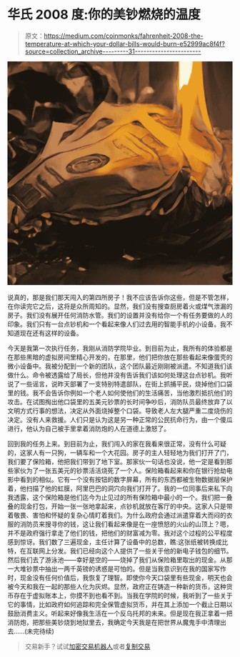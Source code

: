 # 华氏 2008 度:你的美钞燃烧的温度

> 原文：<https://medium.com/coinmonks/fahrenheit-2008-the-temperature-at-which-your-dollar-bills-would-burn-e52999ac8f4f?source=collection_archive---------31----------------------->

![](img/ffa640d2c210041a671edf79014c741f.png)

说真的，那是我们那天闯入的第四所房子！我不应该告诉你这些，但是不管怎样，在你读完它之后，这将是众所周知的。显然，我们没有搜查厨房着火或煤气泄漏的房子。我们没有展开任何消防水管。我们的设置并没有给你一个有任务要做的人的印象。我们只有一台点钞机和一个看起来像人们过去用的智能手机的小设备。我不知道现在还有这样的设备。

今天是我第一次执行任务，我刚从消防学院毕业。到目前为止，我所有的体验都是在那些黑暗的虚拟房间里精心开发的，在那里，他们把你放在那些看起来像蛋壳的微小设备中。我被分配到一个新的团队，这个团队最近刚刚被派遣。不知道我们该做什么。命令被透露给了局长，但他并没有告诉我们该如何处理这台点钞机。我听说了一些谣言，说昨天部署了一支特别特遣部队，在街上抓捕平民，烧掉他们口袋里的钱。我不会告诉你例如一个老人如何使他们的生活痛苦，当他激烈抵抗他们的攻击。在试图掏出他口袋里的五美元钞票的长时间争吵后，消防队员最终放弃了以文明方式行事的想法，决定从外面烧掉整个口袋。导致老人左大腿严重二度烧伤的决定。没有人来救援。人们只是认为这是另一种正常的公民抗命行为，由一个傻瓜进行，他认为自己被手里拿着消防炮的人在道德上激怒了。

回到我的任务上来。到目前为止，我们闯入的家在我看来很正常，没有什么可疑的，这家人有一只狗，一辆车和一个大花园。房子的主人轻轻地为我们打开了门，我们要了保险箱，他把我们带到了地下室。那家伙一句话也没说，他一定是看到那些家伙为了一张五美元的钞票活活烧死了一个人。保险箱看起来和你在银行抢劫电影中看到的相似。它有一个没有按钮的数字屏幕，所有的东西都被生物数据层保护着，他扫描了他的虹膜，阿里巴巴的洞穴向我们打开了。我的一位同事后来私下向我透露，这个保险箱是他们迄今为止见过的所有保险箱中最小的一个。我们把一叠叠的现金打包，开始一张一张地拿起来，点钞机就放在客厅的中央。这家人只是带着敬畏、害怕和怀疑的复杂心情盯着我们。为什么政府会通过派遣穿着大而闷的衣服的消防员来搜寻你的钱，这让我们看起来像是在一座愤怒的火山的山顶上？嗯，并不是政府强行拿走了他们的钱，把他们的财富减为零。我对这个过程的公平程度感到惊讶。我们数了三遍现金，主任计算了设备中的总数，瞧:这张纸被转换成比特，在互联网上分发。我们已经向这个人提供了一些关于他的新电子钱包的细节。然后我们去了游泳池——幸好是空的——烧掉了我们从保险箱里取出的现金。从那一大堆钞票中抽出一两千英镑的诱惑是可怕的。但是当我意识到在我的国家写作时，现金没有任何价值后，我恢复了理智。即使你今天口袋里有些现金，明天也会被今天和我在一起的那些人化为灰烬。显然，政府正在铸造一种新的货币，这种货币存在于虚拟账本上，你摸不到也看不到。当我在学院的时候，我听到了一些关于它的事情，比如政府如何追踪和完全保管虚拟货币，并在其上添加一个截止日期以鼓励消费主义。听起来好像我生活在一个反乌托邦的未来。但是现在我正拿着一把消防炮，把那些美钞烧到地狱里去，我确定今天我是在把世界从魔鬼手中清理出去……(未完待续)

> 交易新手？试试[加密交易机器人](/coinmonks/crypto-trading-bot-c2ffce8acb2a)或者[复制交易](/coinmonks/top-10-crypto-copy-trading-platforms-for-beginners-d0c37c7d698c)
